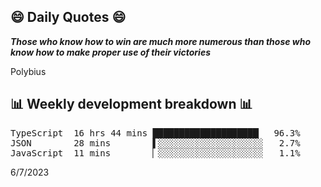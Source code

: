 ## 😄 Daily Quotes 😄

_**Those who know how to win are much more numerous than those who know how to make proper use of their victories**_

Polybius



## 📊 Weekly development breakdown 📊

<pre>TypeScript  16 hrs 44 mins ████████████████████▏  96.3%
JSON        28 mins        ▌░░░░░░░░░░░░░░░░░░░░   2.7%
JavaScript  11 mins        ▏░░░░░░░░░░░░░░░░░░░░   1.1%</pre>

6/7/2023